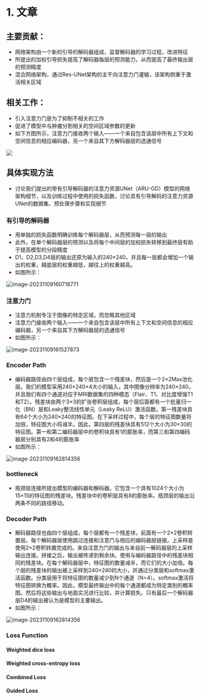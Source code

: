 # 1. 文章

## 主要贡献：

- 网络架构由一个新的引导的解码器组成，监督解码器的学习过程，改进特征
- 所提出的加权引导损失提高了解码器每层的预测能力，从而提高了最终输出层的预测精度
- 混合网络架构，通过Res-UNet架构的主干向注意力门灌输，该架构侧重于激活相关区域

## 相关工作：

- 引入注意力门是为了抑制不相关的工作
- 促进了模型中与肿瘤分割相关的空间区域参数的更新
- 如下方图所示，注意力门接收两个输入——一个来自包含该层中所有上下文和空间信息的相应编码器，另一个来自其下方解码器层的选通信号

![](https://pj-typora.oss-cn-shanghai.aliyuncs.com/image-20231109155933253-20231109160014348.png)

## 具体实现方法

- 讨论我们提出的带有引导解码器的注意力资源UNet（ARU-GD）模型的网络架构细节，以及训练过程中使用的损失函数，讨论具有引导解码的注意力资源UNet的数据集、预处理步骤和实现细节

### 有引导的解码器

- 用单独的损失函数明确训练每个解码器层，从而预测每一层的输出
- 此外，在单个解码器层的预测以及将每个中间层的加权损失转移到最终层有助于提高模型的分段精度
- D1，D2,D3,D4层的输出还原为输入的240*240，并且每一层都会增加一个输出的权重，越底层的权重越低，越往上的权重越高。
- 如图所示：

![image-20231109160718771](https://pj-typora.oss-cn-shanghai.aliyuncs.com/image-20231109160718771.png)



### 注意力门

- 注意力机制专注于图像的特定区域，而忽略其他区域
- 注意力门接收两个输入——一个来自包含该层中所有上下文和空间信息的相应编码器，另一个来自其下方解码器层的选通信号
- 如图所示：

![image-20231109161527873](https://pj-typora.oss-cn-shanghai.aliyuncs.com/image-20231109161527873.png)

### Encoder Path

- 编码器路径由四个层组成，每个层包含一个残差块，然后是一个2×2Max池化层。我们的模型采用240×240×4大小的输入，其中图像分辨率为240×240，并且我们有四个通道对应于MRI数据集的四种模态（Flair、T1、对比度增强T1和T2）。残差块由两个3×3的扩张卷积层组成，每个层后面都有一个批量归一化（BN）层和Leaky整流线性单元（Leaky ReLU）激活函数。第一残差块具有64个大小为240×240的特征图。在下采样过程中，每个层的特征图数量将加倍，特征图大小将减半。因此，第四层的残差块具有512个大小为30×30的特征图。第一和第二编码器层中的卷积块具有1的膨胀率，而第三和第四编码器层分别具有2和4的膨胀率
- 如图所示：

![image-20231109162814356](https://pj-typora.oss-cn-shanghai.aliyuncs.com/image-20231109162814356.png)

### bottleneck

- 瓶颈层连接所提出模型的编码器和解码器。它包含一个具有1024个大小为15×15的特征图的残差块。残差块中的卷积层具有8的膨胀率。瓶颈层的输出沿两条不同的路径移动。



### Decoder Path

- 解码器路径也由四个层组成，每个层都有一个残差块，前面有一个2×2卷积转置层。每个解码器层使用跳过连接和注意门与相应的编码器层链接。上采样是使用2×2卷积转置完成的。来自注意力门的输出与来自前一解码器层的上采样输出连接。拼接之后，输出被传递到剩余块。使用与编码器路径中的残差块相同的残差块。在每个解码器层中，特征图的数量减半，而它们的大小加倍。每个层的残差块的输出被上采样到240×240的大小，并通过分类层和softmax激活函数。分类层用于将特征图的数量减少到N个通道（N=4）。softmax激活将特征图转换为概率。因此，模型最终输出中的每个通道都成为特定类别的概率图。然后将这些输出与地面实况进行比较，并计算损失。只有最后一个解码器层D4的输出被认为是模型的主要输出。
- 如图所示：

![image-20231109162814356](https://pj-typora.oss-cn-shanghai.aliyuncs.com/image-20231109162814356.png)

### Loss Function

#### Weighted dice loss

#### Weighted cross-entropy loss 

#### Combined Loss

#### Guided Loss



